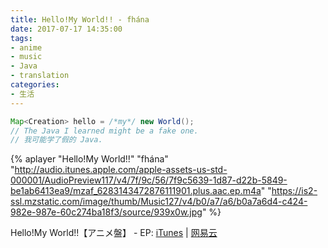 ```yaml
---
title: Hello!My World!! - fhána
date: 2017-07-17 14:35:00
tags:
- anime
- music
- Java
- translation
categories:
- 生活
---
```


```java
Map<Creation> hello = /*my*/ new World();
// The Java I learned might be a fake one.
// 我可能学了假的 Java.
```

{% aplayer "Hello!My World!!" "fhána" "http://audio.itunes.apple.com/apple-assets-us-std-000001/AudioPreview117/v4/7f/9c/56/7f9c5639-1d87-d22b-5849-be1ab6413ea9/mzaf_6283143472876111901.plus.aac.ep.m4a" "https://is2-ssl.mzstatic.com/image/thumb/Music127/v4/b0/a7/a6/b0a7a6d4-c424-982e-987e-60c274ba18f3/source/939x0w.jpg" %}

Hello!My World!!【アニメ盤】 - EP: [iTunes](https://itunes.apple.com/jp/album/hello-my-world/id1254958489) | [网易云](http://music.163.com/#/album?id=35696256)
